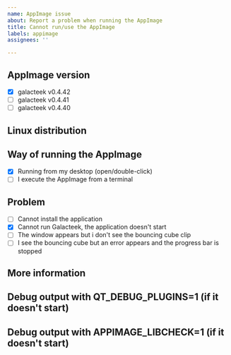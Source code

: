 ```yaml
---
name: AppImage issue
about: Report a problem when running the AppImage
title: Cannot run/use the AppImage
labels: appimage
assignees: ''

---
```


## AppImage version
<!--- AppImage version that you're using -->
- [x] galacteek v0.4.42
- [ ] galacteek v0.4.41
- [ ] galacteek v0.4.40

## Linux distribution
<!--- Please provide details and version of the linux distribution you're using -->

## Way of running the AppImage
<!--- Please tell us how you run the AppImage -->
- [x] Running from my desktop (open/double-click)
- [ ] I execute the AppImage from a terminal

## Problem
<!--- Please tell us what happens -->
- [ ] Cannot install the application
- [x] Cannot run Galacteek, the application doesn't start
- [ ] The window appears but i don't see the bouncing cube clip
- [ ] I see the bouncing cube but an error appears and the progress bar is stopped

## More information
<!--- Please provide additional information about the issue -->

## Debug output with QT_DEBUG_PLUGINS=1 (if it doesn't start)
<!--- Please copy/paste relevant debug output when running the AppImage with QT_DEBUG_PLUGINS=1, see [troubleshooting](https://github.com/pinnaculum/galacteek/wiki/AppImage#troubleshooting) -->

## Debug output with APPIMAGE_LIBCHECK=1 (if it doesn't start)
<!--- Please copy/paste the output when running the AppImage with APPIMAGE_LIBCHECK=1, see [troubleshooting](https://github.com/pinnaculum/galacteek/wiki/AppImage#troubleshooting) -->

